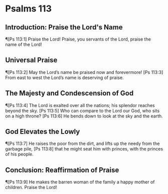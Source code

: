 # Psalms 113

## Introduction: Praise the Lord's Name
¶[Ps 113:1] Praise the Lord! Praise, you servants of the Lord, praise the name of the Lord!

## Universal Praise
¶[Ps 113:2] May the Lord’s name be praised now and forevermore!
[Ps 113:3] From east to west the Lord’s name is deserving of praise.

## The Majesty and Condescension of God
¶[Ps 113:4] The Lord is exalted over all the nations; his splendor reaches beyond the sky.
[Ps 113:5] Who can compare to the Lord our God, who sits on a high throne?
[Ps 113:6] He bends down to look at the sky and the earth.

## God Elevates the Lowly
¶[Ps 113:7] He raises the poor from the dirt, and lifts up the needy from the garbage pile,
[Ps 113:8] that he might seat him with princes, with the princes of his people.

## Conclusion: Reaffirmation of Praise
¶[Ps 113:9] He makes the barren woman of the family a happy mother of children. Praise the Lord!
